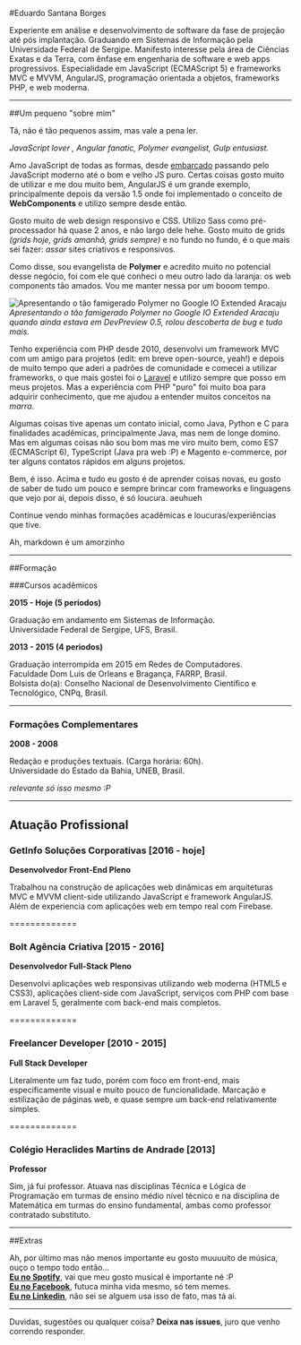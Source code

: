 #Eduardo Santana Borges

Experiente em análise e desenvolvimento de software da fase de projeção até pós implantação. Graduando em Sistemas de Informação pela Universidade Federal de Sergipe. Manifesto interesse pela área de Ciências Exatas e da Terra, com ênfase em engenharia de software e web apps progressivos. Especialidade em JavaScript (ECMAScript 5) e frameworks MVC e MVVM, AngularJS, programação orientada a objetos, frameworks PHP, e web moderna.

----------

##Um pequeno "sobre mim"


Tá, não é tão pequenos assim, mas vale a pena ler.

*JavaScript lover <i class="icon-heart"></i>, Angular fanatic, Polymer evangelist, Gulp entusiast.*

Amo JavaScript de todas as formas, desde [embarcado](https://github.com/rwaldron/johnny-five) passando pelo JavaScript moderno até o bom e velho JS puro. Certas coisas gosto muito de utilizar e me dou muito bem, AngularJS é um grande exemplo, principalmente depois da versão 1.5 onde foi implementado o conceito de **WebComponents** e utilizo sempre desde então. 

Gosto muito de web design responsivo e CSS. Utilizo Sass como pré-processador há quase 2 anos, e não largo dele hehe. Gosto muito de grids *(grids hoje, grids amanhã, grids sempre)* e no fundo no fundo, é o que mais sei fazer: *assar* sites criativos e responsivos.

Como disse, sou evangelista de **Polymer** e acredito muito no potencial desse negócio, foi com ele que conheci o meu outro lado da laranja: os web components tão amados. Vou me manter nessa por um booom tempo. 

![Apresentando o tão famigerado Polymer no Google IO Extended Aracaju](https://lh3.googleusercontent.com/x1_lskWUFWyYVGf_jd_Toz9s4CRttLjZYZPJPB9y7acVlRZ8uB8IiCnXenmsnmtz_-H2zACGsj0GTCE=w2560-h1080-rw-no)
*Apresentando o tão famigerado Polymer no Google IO Extended Aracaju quando ainda estava em DevPreview 0.5, rolou descoberta de bug e tudo mais.*

Tenho experiência com PHP desde 2010, desenvolvi um framework MVC com um amigo para projetos (edit: em breve open-source, yeah!) e depois de muito tempo que aderi a padrões de comunidade e comecei a utilizar frameworks, o que mais gostei foi o [Laravel](http://laravel.com) e utilizo sempre que posso em meus projetos. Mas a experiência com PHP "puro" foi muito boa para adquirir conhecimento, que me ajudou a entender muitos conceitos na *marra*.

Algumas coisas tive apenas um contato inicial, como Java, Python e C para finalidades acadẽmicas, principalmente Java, mas nem de longe domino. Mas em algumas coisas não sou bom mas me viro muito bem, como ES7 (ECMAScript 6), TypeScript (Java pra web :P) e Magento e-commerce, por ter alguns contatos rápidos em alguns projetos.

Bem, é isso. Acima e tudo eu gosto é de aprender coisas novas, eu gosto de saber de tudo um pouco e sempre brincar com frameworks e linguagens que vejo por ai, depois disso, é só loucura. aeuhueh

Continue vendo minhas formações acadêmicas e loucuras/experiências que tive.

Ah, markdown é um amorzinho <i class="icon-heart"></i>

------------------------

##Formação

###Cursos acadêmicos

**2015 - Hoje (5 períodos)**

Graduação em andamento em Sistemas de Informação. <br>
Universidade Federal de Sergipe, UFS, Brasil.<br>


**2013 - 2015 (4 periodos)**

Graduação interrompida em 2015 em Redes de Computadores. <br>
Faculdade Dom Luis de Orleans e Bragança, FARRP, Brasil. <br>
Bolsista do(a): Conselho Nacional de Desenvolvimento Científico e Tecnológico, CNPq, Brasil. 

---------------

### Formações Complementares

**2008 - 2008**

Redação e produções textuais. (Carga horária: 60h).<br>
Universidade do Estado da Bahia, UNEB, Brasil.

*relevante só isso mesmo :P*

-----------

## Atuação Profissional

### GetInfo Soluções Corporativas [2016 - hoje]

**Desenvolvedor Front-End Pleno**

Trabalhou na construção de aplicações web dinâmicas em arquiteturas MVC e MVVM client-side utilizando JavaScript e framework AngularJS. Além de experiencia com aplicações web em tempo real com Firebase.

=============

### Bolt Agência Criativa [2015 - 2016]
**Desenvolvedor Full-Stack Pleno**

Desenvolvi aplicações web responsivas utilizando web moderna (HTML5 e CSS3), aplicações client-side com JavaScript, serviços com PHP com base em Laravel 5, geralmente com back-end mais completos.

=============

### Freelancer Developer [2010 - 2015]

**Full Stack Developer**

Literalmente um faz tudo, porém com foco em front-end, mais especificamente visual e muito pouco de funcionalidade. Marcação e estilização de páginas web, e quase sempre um back-end relativamente simples.

=============

### Colégio Heraclides Martins de Andrade [2013]
**Professor**

Sim, já fui professor. Atuava nas disciplinas Técnica e Lógica de Programação em turmas de ensino médio nível técnico e na disciplina de Matemática em turmas do ensino fundamental, ambas como professor contratado substituto.

---------------

##Extras

Ah, por último mas não menos importante eu gosto muuuuito de música, ouço o tempo todo então... <br>
[**Eu no Spotify**](https://open.spotify.com/user/eduborges), vai que meu gosto musical é importante né :P <br>
[**Eu no Facebook**](https://www.facebook.com/euduardoborges), futuca minha vida mesmo, só tem memes. <br>
[**Eu no Linkedin**](https://www.linkedin.com/in/oeduardoborges), não sei se alguem usa isso de fato, mas tá ai.

-------

Duvidas, sugestões ou qualquer coisa? **Deixa nas issues**, juro que venho correndo responder.
